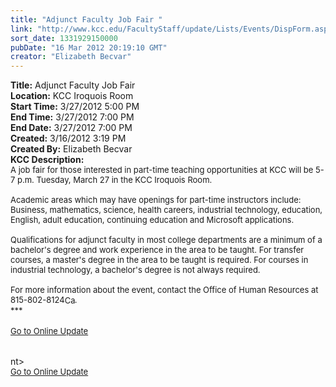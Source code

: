 ```yaml
---
title: "Adjunct Faculty Job Fair "
link: "http://www.kcc.edu/FacultyStaff/update/Lists/Events/DispForm.aspx?ID=251"
sort_date: 1331929150000
pubDate: "16 Mar 2012 20:19:10 GMT"
creator: "Elizabeth Becvar"
---
```


<div><b>Title:</b> Adjunct Faculty Job Fair </div>
<div><b>Location:</b> KCC Iroquois Room</div>
<div><b>Start Time:</b> 3/27/2012 5:00 PM</div>
<div><b>End Time:</b> 3/27/2012 7:00 PM</div>
<div><b>End Date:</b> 3/27/2012 7:00 PM</div>
<div><b>Created:</b> 3/16/2012 3:19 PM</div>
<div><b>Created By:</b> Elizabeth Becvar</div>
<div><b>KCC Description:</b> <div class="ExternalClassAEB5EAAF959E4350A90FA905DC7F50E0">
<div><font size="2">A job fair for those interested in part-time teaching opportunities at KCC will be 5-7 p.m. Tuesday, March 27 in the KCC Iroquois Room.<br /> <br />Academic areas which may have openings for part-time instructors include: Business, mathematics, science, health careers, industrial technology, education, English, adult education, continuing education and Microsoft applications.<br /> <br />Qualifications for adjunct faculty in most college departments are a minimum of a bachelor's degree and work experience in the area to be taught. For transfer courses, a master's degree in the area to be taught is required. For courses in industrial technology, a bachelor's degree is not always required.<br /> <br />For more information about the event, contact the Office of Human Resources at </font><span style="white-space:nowrap" class="baec5a81-e4d6-4674-97f3-e9220f0136c1"><font size="2">815-802-8124</font><a style="border-bottom:medium none;position:static !important;border-left:medium none;margin:0px;width:16px;bottom:0px;display:inline;white-space:nowrap;float:none;height:16px;vertical-align:middle;overflow:hidden;border-top:medium none;top:0px;cursor:hand;right:0px;border-right:medium none;left:0px" title="Call: 815-802-8124" href="/FacultyStaff/update/Lists/Events/EditForm.aspx?ID=251&amp;Source=/FacultyStaff/update/_layouts/sitemanager.aspx?SmtContext%3DSPList%3ac267947c-5d3a-41df-bf8c-8c8142ece9fc?SPWeb%3a6dd7d01a-f4b3-47f9-8d35-b60692caa2f7%3a%26SmtContextExpanded%3DTrue%26Filter%3D1%26pgsz%3D100%26vrmode%3DFalse%26lvn%3DNotYetStartedEvents#"><font size="2"><img style="border-bottom:medium none;position:static !important;border-left:medium none;margin:0px;width:16px;bottom:0px;display:inline;white-space:nowrap;float:none;height:16px;vertical-align:middle;overflow:hidden;border-top:medium none;top:0px;cursor:hand;right:0px;border-right:medium none;left:0px" title="Call: 815-802-8124" /></font></a></span><font size="2">.<br /></font></div>
<div><font size="2">***</font></div>
<div><font size="2"></font> </div>
<div><font size="2"><a href="/FacultyStaff/update/Pages/dailyupdate.aspx">Go to Online Update</a></font><font size="2"></font></div>
<div><font size="2"> <br /></font><font size="2">   </font></div></div></div>
nt></div>
<div><font size="2"></font></div>
<div><font size="2"></font></div>
<div><font size="2"></font></div>
<div><font size="2"></font></div>
<div><font size="2"></font></div>
<div><font size="2"></font></div>
<div><font size="2"></font></div>
<div><a href="/FacultyStaff/update/Pages/dailyupdate.aspx"><font size="2">Go to Online Update</font></a></div>
<div><font size="2"></font></div>
<div><font size="2"></font></div>
<div><font size="2"></font></div>
<div><font size="2"></font></div></div>
<div></div></div>
<div></div></div>
<div> </div>
<div> </div></div></div>
